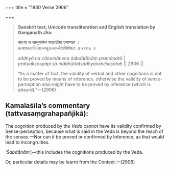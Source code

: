 +++
title = "1830 Verse 2906"

+++
> **Sanskrit text, Unicode transliteration and English translation by Ganganath Jha:** 
>
> साध्या न चानुमानेन शब्दादीनां प्रमाणता ।  
> प्रत्यक्षस्यापि सा माभूत्तत्साध्यैवाविशेषतः ॥ २९०६ ॥ 
>
> *sādhyā na cānumānena śabdādīnāṃ pramāṇatā* \|  
> *pratyakṣasyāpi sā mābhūttatsādhyaivāviśeṣataḥ* \|\| 2906 \|\| 
>
> “As a matter of fact, the validity of verbal and other cognitions is not to be proved by means of inference. otherwise the validity of sense-perception also might have to be proved by inference (which is absurd).”—(2906)



## Kamalaśīla’s commentary (tattvasaṃgrahapañjikā):

The cognition produced by the *Veda* cannot have its validity confirmed by Sense-perception, because what is said in the Veda is beyond the reach of the senses.—Nor can it be proved or confirmed by Inference; as that would lead to incongruities.

‘*Śabdānām*’;—this includes the cognitions produced by the Veda.

Or, particular details may be learnt from the Context.—(2906)


